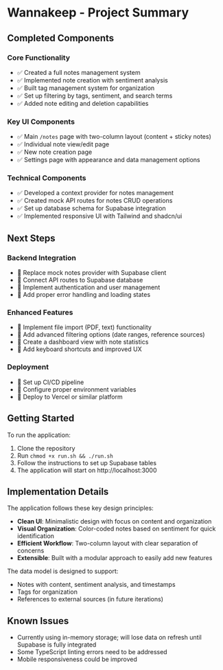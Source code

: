 # Wannakeep - Project Summary

## Completed Components

### Core Functionality
- ✅ Created a full notes management system
- ✅ Implemented note creation with sentiment analysis
- ✅ Built tag management system for organization
- ✅ Set up filtering by tags, sentiment, and search terms
- ✅ Added note editing and deletion capabilities

### Key UI Components
- ✅ Main `/notes` page with two-column layout (content + sticky notes)
- ✅ Individual note view/edit page
- ✅ New note creation page
- ✅ Settings page with appearance and data management options

### Technical Components
- ✅ Developed a context provider for notes management
- ✅ Created mock API routes for notes CRUD operations
- ✅ Set up database schema for Supabase integration
- ✅ Implemented responsive UI with Tailwind and shadcn/ui

## Next Steps

### Backend Integration
- 🔲 Replace mock notes provider with Supabase client
- 🔲 Connect API routes to Supabase database
- 🔲 Implement authentication and user management
- 🔲 Add proper error handling and loading states

### Enhanced Features
- 🔲 Implement file import (PDF, text) functionality
- 🔲 Add advanced filtering options (date ranges, reference sources)
- 🔲 Create a dashboard view with note statistics
- 🔲 Add keyboard shortcuts and improved UX

### Deployment
- 🔲 Set up CI/CD pipeline
- 🔲 Configure proper environment variables
- 🔲 Deploy to Vercel or similar platform

## Getting Started

To run the application:
1. Clone the repository
2. Run `chmod +x run.sh && ./run.sh`
3. Follow the instructions to set up Supabase tables
4. The application will start on http://localhost:3000

## Implementation Details

The application follows these key design principles:
- **Clean UI**: Minimalistic design with focus on content and organization
- **Visual Organization**: Color-coded notes based on sentiment for quick identification
- **Efficient Workflow**: Two-column layout with clear separation of concerns
- **Extensible**: Built with a modular approach to easily add new features

The data model is designed to support:
- Notes with content, sentiment analysis, and timestamps
- Tags for organization
- References to external sources (in future iterations)

## Known Issues
- Currently using in-memory storage; will lose data on refresh until Supabase is fully integrated
- Some TypeScript linting errors need to be addressed
- Mobile responsiveness could be improved 